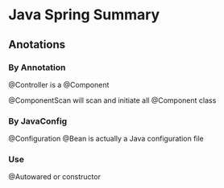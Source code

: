 # Java Spring Summary

## Anotations

### By Annotation
@Controller
is a @Component

@ComponentScan will scan and initiate all @Component class

### By JavaConfig
@Configuration
@Bean is actually a Java configuration file

### Use

@Autowared
or
constructor
